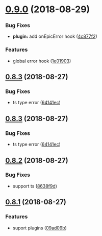 <a name="0.9.0"></a>
# [0.9.0](https://github.com/TalkingData/rxloop/compare/v0.8.3...v0.9.0) (2018-08-29)


### Bug Fixes

* **plugin:** add onEpicError hook ([4c877f2](https://github.com/TalkingData/rxloop/commit/4c877f2))


### Features

* global error hook ([1e01903](https://github.com/TalkingData/rxloop/commit/1e01903))



<a name="0.8.3"></a>
## [0.8.3](https://github.com/TalkingData/rxloop/compare/v0.8.2...v0.8.3) (2018-08-27)


### Bug Fixes

* ts type error ([64141ec](https://github.com/TalkingData/rxloop/commit/64141ec))



<a name="0.8.3"></a>
## [0.8.3](https://github.com/TalkingData/rxloop/compare/v0.8.2...v0.8.3) (2018-08-27)


### Bug Fixes

* ts type error ([64141ec](https://github.com/TalkingData/rxloop/commit/64141ec))



<a name="0.8.2"></a>
## [0.8.2](https://github.com/TalkingData/rxloop/compare/v0.8.1...v0.8.2) (2018-08-27)


### Bug Fixes

* support ts ([8638f9d](https://github.com/TalkingData/rxloop/commit/8638f9d))



<a name="0.8.1"></a>
## [0.8.1](https://github.com/TalkingData/rxloop/compare/v0.8.0...v0.8.1) (2018-08-27)

### Features
* suport plugins ([09ad09b](https://github.com/TalkingData/rxloop/commit/09ad09b))
